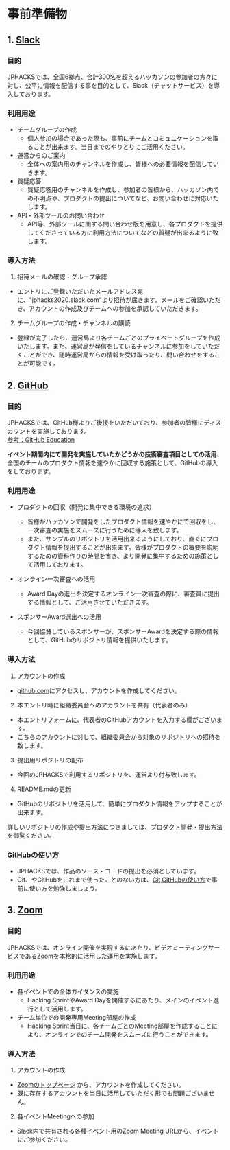 # 事前準備物
## 1. [Slack](https://slack.com/)
### 目的
JPHACKSでは、全国6拠点、合計300名を超えるハッカソンの参加者の方々に対し、公平に情報を配信する事を目的として、Slack（チャットサービス）を導入しております。

### 利用用途
- チームグループの作成
    - 個人参加の場合であった際も、事前にチームとコミュニケーションを取ることが出来ます。当日までのやりとりにご活用ください。
- 運営からのご案内
    - 全体への案内用のチャンネルを作成し、皆様への必要情報を配信していきます。
- 質疑応答
    - 質疑応答用のチャンネルを作成し、参加者の皆様から、ハッカソン内での不明点や、プロダクトの提出についてなど、お問い合わせに対応いたします。
- API・外部ツールのお問い合わせ
    - API等、外部ツールに関する問い合わせ版を用意し、各プロダクトを提供してくださっている方に利用方法についてなどの質疑が出来るように致します。

### 導入方法
1. 招待メールの確認・グループ承認
  - エントリにご登録いただいたメールアドレス宛に、"jphacks2020.slack.com"より招待が届きます。メールをご確認いただき、アカウントの作成及びチームへの参加を承認していただきます。

2. チームグループの作成・チャンネルの購読
  - 登録が完了したら、運営局より各チームごとのプライベートグループを作成いたします。また、運営局が発信をしているチャンネルに参加をしていただくことができ、随時運営局からの情報を受け取ったり、問い合わせをすることが可能です。

## 2. [GitHub](https://github.com)
### 目的
JPHACKSでは、GitHub様よりご後援をいただいており、参加者の皆様にディスカウントを実施しております。  
[参考：GitHub Education](https://education.github.com/)

**イベント期間内にて開発を実施していたかどうかの技術審査項目としての活用**、全国のチームのプロダクト情報を速やかに回収する施策として、GitHubの導入をしております。

### 利用用途
* プロダクトの回収（開発に集中できる環境の追求）  
    - 皆様がハッカソンで開発をしたプロダクト情報を速やかにで回収をし、一次審査の実施をスムーズに行うために導入を致します。  
    - また、サンプルのリポジトリを活用出来るようにしており、直ぐにプロダクト情報を提出することが出来ます。皆様がプロダクトの概要を説明するための資料作りの時間を省き、より開発に集中するための施策として活用しております。

* オンライン一次審査への活用
    - Award Dayの進出を決定するオンライン一次審査の際に、審査員に提出する情報として、ご活用させていただきます。  

* スポンサーAward選出への活用  
    - 今回協賛しているスポンサーが、スポンサーAwardを決定する際の情報として、GitHubのリポジトリ情報を提供いたします。

### 導入方法
1. アカウントの作成
  - [github.com](https://github.com/)にアクセスし、アカウントを作成してください。

2. 本エントリ時に組織委員会へのアカウントを共有（代表者のみ）
  - 本エントリフォームに、代表者のGitHubアカウントを入力する欄がございます。
  - こちらのアカウントに対して、組織委員会から対象のリポジトリへの招待を致します。

3. 提出用リポジトリの配布
  - 今回のJPHACKSで利用するリポジトリを、運営より付与致します。

4. README.mdの更新
  - GitHubのリポジトリを活用して、簡単にプロダクト情報をアップすることが出来ます。

詳しいリポジトリの作成や提出方法につきましては、[プロダクト開発・提出方法](how-to-submit.md)を御覧ください。

### GitHubの使い方
- JPHACKSでは、作品のソース・コードの提出を必須としています。
- Git、やGitHubをこれまで使ったことのない方は、[Git,GitHubの使い方](how-to-use-git-github.md)で事前に使い方を勉強しましょう。

## 3. [Zoom](https://zoom.us/jp-jp/meetings.html)
### 目的
JPHACKSでは、オンライン開催を実現するにあたり、ビデオミーティングサービスであるZoomを本格的に活用した運用を実施します。

### 利用用途
- 各イベントでの全体ガイダンスの実施
    - Hacking SprintやAward Dayを開催するにあたり、メインのイベント進行として活用します。
- チーム単位での開発専用Meeting部屋の作成
    - Hacking Sprint当日に、各チームごとのMeeting部屋を作成することにより、オンラインでのチーム開発をスムーズに行うことができます。

### 導入方法
1. アカウントの作成
  - [Zoomのトップページ](https://zoom.us/jp-jp/meetings.html) から、アカウントを作成してください。
  - 既に存在するアカウントを当日に活用していただく形でも問題ございません。

2. 各イベントMeetingへの参加
  - Slack内で共有される各種イベント用のZoom Meeting URLから、イベントにご参加ください。
